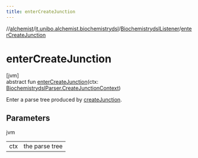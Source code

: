 ```yaml
---
title: enterCreateJunction
---
```

//[alchemist](../../../index.html)/[it.unibo.alchemist.biochemistrydsl](../index.html)/[BiochemistrydslListener](index.html)/[enterCreateJunction](enter-create-junction.html)



# enterCreateJunction



[jvm]\
abstract fun [enterCreateJunction](enter-create-junction.html)(ctx: [BiochemistrydslParser.CreateJunctionContext](../-biochemistrydsl-parser/-create-junction-context/index.html))



Enter a parse tree produced by [createJunction](../-biochemistrydsl-parser/create-junction.html).



## Parameters


jvm

| | |
|---|---|
| ctx | the parse tree |




